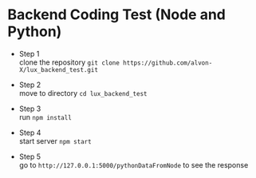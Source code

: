 # Backend Coding Test (Node and Python)

- Step 1<br/>
clone the repository `git clone https://github.com/alvon-X/lux_backend_test.git` 

- Step 2<br/>
move to directory `cd lux_backend_test`

- Step 3<br/>
run `npm install`

- Step 4<br/>
start server `npm start`

- Step 5<br/>
go to `http://127.0.0.1:5000/pythonDataFromNode` to see the response 